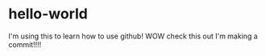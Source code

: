 # hello-world
I'm using this to learn how to use github!
WOW check this out I'm making a commit!!!!
